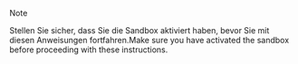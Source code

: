 > [!NOTE]
> <span data-ttu-id="2df12-101">Stellen Sie sicher, dass Sie die Sandbox aktiviert haben, bevor Sie mit diesen Anweisungen fortfahren.</span><span class="sxs-lookup"><span data-stu-id="2df12-101">Make sure you have activated the sandbox before proceeding with these instructions.</span></span>